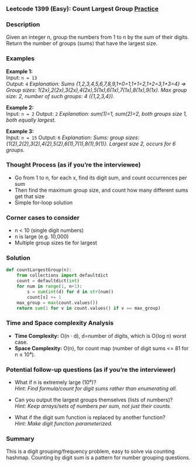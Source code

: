### Leetcode 1399 (Easy): Count Largest Group [Practice](https://leetcode.com/problems/count-largest-group)

### Description  
Given an integer n, group the numbers from 1 to n by the sum of their digits. Return the number of groups (sums) that have the largest size.

### Examples  
**Example 1:**  
Input: `n = 13`  
Output: `4`
*Explanation: Sums {1,2,3,4,5,6,7,8,9,1+0=1,1+1=2,1+2=3,1+3=4} => Group sizes: 1(2x),2(2x),3(2x),4(2x),5(1x),6(1x),7(1x),8(1x),9(1x). Max group size: 2, number of such groups: 4 ({1,2,3,4}).*

**Example 2:**  
Input: `n = 2`
Output: `2`
*Explanation: sum(1)=1, sum(2)=2, both groups size 1, both equally largest.*

**Example 3:**  
Input: `n = 15`
Output: `6`
*Explanation: Sums: group sizes: {1(2),2(2),3(2),4(2),5(2),6(1),7(1),8(1),9(1)}. Largest size 2, occurs for 6 groups.*

### Thought Process (as if you’re the interviewee)  
- Go from 1 to n, for each x, find its digit sum, and count occurrences per sum
- Then find the maximum group size, and count how many different sums get that size
- Simple for-loop solution

### Corner cases to consider  
- n < 10 (single digit numbers)
- n is large (e.g. 10,000)
- Multiple group sizes tie for largest

### Solution

```python
def countLargestGroup(n):
    from collections import defaultdict
    count = defaultdict(int)
    for num in range(1, n+1):
        s = sum(int(d) for d in str(num))
        count[s] += 1
    max_group = max(count.values())
    return sum(1 for v in count.values() if v == max_group)
```

### Time and Space complexity Analysis  
- **Time Complexity:** O(n ⋅ d), d=number of digits, which is O(log n) worst case.
- **Space Complexity:** O(n), for count map (number of digit sums <= 81 for n ≤ 10⁴).

### Potential follow-up questions (as if you’re the interviewer)  
- What if n is extremely large (10⁸)?  
  *Hint: Find formula/count for digit sums rather than enumerating all.*

- Can you output the largest groups themselves (lists of numbers)?  
  *Hint: Keep arrays/sets of numbers per sum, not just their counts.*

- What if the digit sum function is replaced by another function?  
  *Hint: Make digit function parameterized.*

### Summary
This is a digit grouping/frequency problem, easy to solve via counting hashmap. Counting by digit sum is a pattern for number grouping questions.